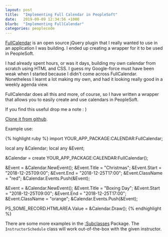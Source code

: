 ```yaml
---
layout: post
title:  "Implementing Full Calendar in PeopleSoft"
date:   2019-09-09 12:34:56 +1000
blurb:  "Implementing FullCalendar"
categories: peoplecode
---
```


[FullCalendar](https://fullcalendar.io) is an open source jQuery plugin that I
really wanted to use in an application I was building. I ended up creating a wrapper
for it to be used in PeopleSoft.

I had already spent hours, or was it days, building my own calendar from scratch using HTML and CSS.
I guess my Google-force must have been weak when I started because I didn't come
across FullCalendar. Nonetheless I learnt a lot making my own, and had it looking
really good in a weekly agenda view.

FullCalendar does all this and more, of course, so I have written a wrapper that
allows you to easily create and use calendars in PeopleSoft.

If you find this useful drop me a note : )

[Clone it from github](https://github.com/evlPanda/PeopleSoftFullCalendar).

Example use:

{% highlight ruby %}
import YOUR_APP_PACKAGE:CALENDAR:FullCalendar;

local any &Calendar;
local any &Event;

&Calendar = create YOUR_APP_PACKAGE:CALENDAR:FullCalendar();

&Event = &Calendar.NewEvent();
&Event.Title = "Christmas";
&Event.Start = "2018-12-25T09:00";
&Event.End = "2018-12-25T17:00";
&Event.ClassName = "red";
&Calendar.Events.Push(&Event);

&Event = &Calendar.NewEvent();
&Event.Title = "Boxing Day";
&Event.Start = "2018-12-25T09:00";
&Event.End = "2018-12-25T17:00";
&Event.ClassName = "orange";
&Calendar.Events.Push(&Event);

PS_SOME_RECORD.HTMLAREA.Value = &Calendar.Draw();
{% endhighlight %}

There are some more examples in the [:Subclasses](https://github.com/evlPanda/PeopleSoftFullCalendar/tree/master/Subclasses) Package.
The ```InstructorSchedule``` class will work out-of-the-box with the given instructor.
